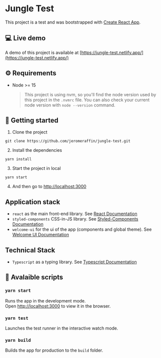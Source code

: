 # Jungle Test

This project is a test and was bootstrapped with [Create React App](https://github.com/facebook/create-react-app).

## 💻 Live demo

A demo of this project is available at [https://jungle-test.netlify.app/](https://jungle-test.netlify.app/)

## ⚙️ Requirements

- Node >= 15
  > This project is using nvm, so you'll find the node version used by this project in the `.nvmrc` file. You can also check your current node version with `node --version` command.

## 🚀 Getting started

1. Clone the project

```
git clone https://github.com/jeromeraffin/jungle-test.git
```

2. Install the dependencies

```
yarn install
```

3. Start the project in local

```
yarn start
```

4. And then go to [http://localhost:3000](http://localhost:3000)

## Application stack

- `react` as the main front-end library. See [React Documentation](https://reactjs.org/)
- `styled-components` CSS-in-JS library. See [Styled-Components Documentation](https://styled-components.com/docs)
- `welcome-ui` for the ui of the app (components and global theme). See [Welcome UI Documentation](https://github.com/WTTJ/welcome-ui)

## Technical Stack

- `Typescript` as a typing library. See [Typescript Documentation](https://www.typescriptlang.org/docs/)

## 💾 Avalaible scripts

### `yarn start`

Runs the app in the development mode.\
Open [http://localhost:3000](http://localhost:3000) to view it in the browser.

### `yarn test`

Launches the test runner in the interactive watch mode.

### `yarn build`

Builds the app for production to the `build` folder.
